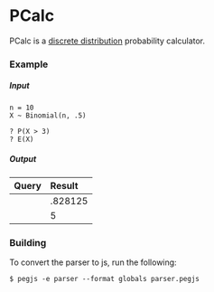 PCalc
=====

PCalc is a [discrete distribution][1] probability calculator.

[1]: https://en.wikipedia.org/wiki/Probability_distribution#Discrete_probability_distribution

### Example

##### Input

	n = 10
	X ~ Binomial(n, .5)

	? P(X > 3)
	? E(X)

##### Output

|Query|Result|
|--:|:--|
||.828125|
||5|

### Building

To convert the parser to js, run the following:

	$ pegjs -e parser --format globals parser.pegjs
